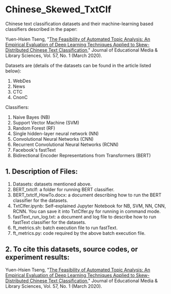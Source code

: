 # Chinese_Skewed_TxtClf

Chinese text classification datasets and their machine-learning based classifiers described in the paper:

Yuen-Hsien Tseng, "[The Feasibility of Automated Topic Analysis: An Empirical Evaluation of Deep Learning Techniques Applied to Skew-Distributed Chinese Text Classification](http://joemls.dils.tku.edu.tw/fulltext/57104fullText.pdf)," Journal of Educational Media & Library Sciences, Vol. 57, No. 1 (March 2020).

Datasets are (details of the datasets can be found in the article listed below): 
1. WebDes
2. News
3. CTC
4. CnonC

Classifiers: 
1. Naive Bayes (NB)
2. Support Vector Machine (SVM)
3. Random Forest (RF)
4. Single hidden-layer neural network (NN)
5. Convolutional Neural Networks (CNN)
6. Recurrent Convolutional Neural Networks (RCNN)
7. Facebook's fastText
8. Bidirectional Encoder Representations from Transformers (BERT)


## 1. Description of Files:
1. Datasets: datasets mentioned above.
2. BERT_txtclf: a folder for running BERT classifier.
3. BERT_txtclf_HowTo.docx: a document describing how to run the BERT classifier for the datasets.
4. TxtClfer.ipynb: Self-explained Jupyter Notebook for NB, SVM, NN, CNN, RCNN. You can save it into TxtClfer.py for running in command mode.
5. fastText_run_log.txt: a document and log file to describe how to run fastText classifier for the datasets.
6. ft_metrics.sh: batch execution file to run fastText.
7. ft_metrics.py: code required by the above batch execution file.

## 2. To cite this datasets, source codes, or experiment results:
Yuen-Hsien Tseng, "[The Feasibility of Automated Topic Analysis: An Empirical Evaluation of Deep Learning Techniques Applied to Skew-Distributed Chinese Text Classification](http://joemls.dils.tku.edu.tw/fulltext/57104fullText.pdf)," Journal of Educational Media & Library Sciences, Vol. 57, No. 1 (March 2020).
